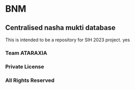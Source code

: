 # BNM
## Centralised nasha mukti database
This is intended to be a repository for SIH 2023 project.
yes
### Team ATARAXIA
### Private License
### All Rights Reserved

<!-- SIH 2023 -->

<!-- changes for html. -->
<!-- changed for hacktober. -->